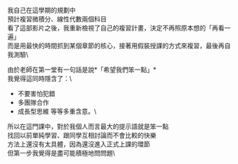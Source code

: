 \
我自己在這學期的規劃中\
預計複習微積分、線性代數兩個科目\
看了這部影片之後，我重新檢視了自己的複習計畫，決定不再照原本想的「再看一遍」\
而是用最快的時間抓到某個章節的核心，接著用假裝授課的方式來複習，最後再自我測驗\

由於老師在第一堂有一句話是說*「希望我們笨一點」*\
我覺得這同時隱含了：\
* 不要害怕犯錯
* 多團隊合作
* 成長型思維
等等多重含意。\

所以在這門課中，對於我個人而言最大的提示語就是笨一點\
找回以前單純學習、跟同學互相討論而不會比較的快樂\
方法上還沒有太具體，因為還沒進入正式上課的環節\
但第一步我覺得是盡可能積極地問問題\